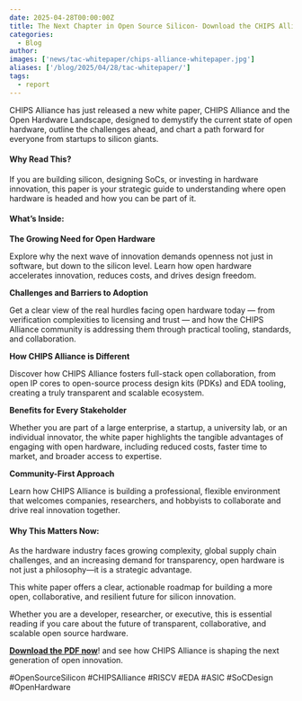 ```yaml
---
date: 2025-04-28T00:00:00Z
title: The Next Chapter in Open Source Silicon- Download the CHIPS Alliance White Paper
categories:
  - Blog
author: 
images: ['news/tac-whitepaper/chips-alliance-whitepaper.jpg']
aliases: ['/blog/2025/04/28/tac-whitepaper/']
tags:
  - report
---
```


CHIPS Alliance has just released a new white paper, CHIPS Alliance and the Open Hardware Landscape, designed to demystify the current state of open hardware, outline the challenges ahead, and chart a path forward for everyone from startups to silicon giants.

#### Why Read This?

If you are building silicon, designing SoCs, or investing in hardware innovation, this paper is your strategic guide to understanding where open hardware is headed and how you can be part of it.

#### What’s Inside: 

**The Growing Need for Open Hardware**

Explore why the next wave of innovation demands openness not just in software, but down to the silicon level. Learn how open hardware accelerates innovation, reduces costs, and drives design freedom.

**Challenges and Barriers to Adoption**

Get a clear view of the real hurdles facing open hardware today — from verification complexities to licensing and trust — and how the CHIPS Alliance community is addressing them through practical tooling, standards, and collaboration.

**How CHIPS Alliance is Different**

Discover how CHIPS Alliance fosters full-stack open collaboration, from open IP cores to open-source process design kits (PDKs) and EDA tooling, creating a truly transparent and scalable ecosystem.

**Benefits for Every Stakeholder**

Whether you are part of a large enterprise, a startup, a university lab, or an individual innovator, the white paper highlights the tangible advantages of engaging with open hardware, including reduced costs, faster time to market, and broader access to expertise.

**Community-First Approach**

Learn how CHIPS Alliance is building a professional, flexible environment that welcomes companies, researchers, and hobbyists to collaborate and drive real innovation together.

#### Why This Matters Now:

As the hardware industry faces growing complexity, global supply chain challenges, and an increasing demand for transparency, open hardware is not just a philosophy—it is a strategic advantage.

This white paper offers a clear, actionable roadmap for building a more open, collaborative, and resilient future for silicon innovation.

Whether you are a developer, researcher, or executive, this is essential reading if you care about the future of transparent, collaborative, and scalable open source hardware.

**[Download the PDF now](chips-alliance-whitepaper.pdf)**! and see how CHIPS Alliance is shaping the next generation of open innovation.

#OpenSourceSilicon #CHIPSAlliance #RISCV #EDA #ASIC #SoCDesign #OpenHardware
